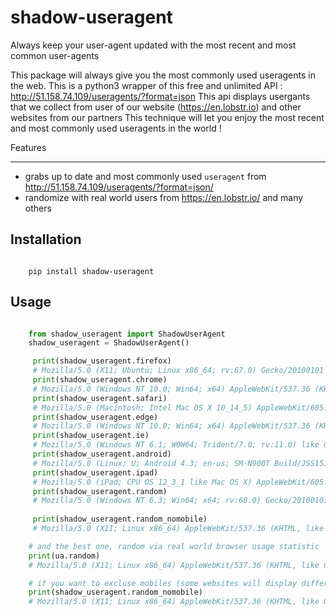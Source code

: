 shadow-useragent
==============

Always keep your user-agent updated with the most recent and most common user-agents

This package will always give you the most commonly used useragents in the web.
This is a python3 wrapper of this free and unlimited API : <http://51.158.74.109/useragents/?format=json>
This api displays usergants that we collect from user of our website (<https://en.lobstr.io>) and other websites from our partners
This technique will let you  enjoy the most recent and most commonly used useragents in the world ! 


Features
********

* grabs up to date and most commonly used ``useragent`` from <http://51.158.74.109/useragents/?format=json/>
* randomize with real world users from <https://en.lobstr.io/> and many others

Installation
------------

```shell

    pip install shadow-useragent
```

Usage
-----
```python

    from shadow_useragent import ShadowUserAgent
    shadow_useragent = ShadowUserAgent()

     print(shadow_useragent.firefox)
     # Mozilla/5.0 (X11; Ubuntu; Linux x86_64; rv:67.0) Gecko/20100101 Firefox/67.0
     print(shadow_useragent.chrome)
     # Mozilla/5.0 (Windows NT 10.0; Win64; x64) AppleWebKit/537.36 (KHTML, like Gecko) Chrome/74.0.3729.169 Safari/537.36
     print(shadow_useragent.safari)
     # Mozilla/5.0 (Macintosh; Intel Mac OS X 10_14_5) AppleWebKit/605.1.15 (KHTML, like Gecko) Version/12.1.1 Safari/605.1.15
     print(shadow_useragent.edge)
     # Mozilla/5.0 (Windows NT 10.0; Win64; x64) AppleWebKit/537.36 (KHTML, like Gecko) Chrome/64.0.3282.140 Safari/537.36 Edge/17.17134
     print(shadow_useragent.ie)
     # Mozilla/5.0 (Windows NT 6.1; WOW64; Trident/7.0; rv:11.0) like Gecko
     print(shadow_useragent.android)
     # Mozilla/5.0 (Linux; U; Android 4.3; en-us; SM-N900T Build/JSS15J) AppleWebKit/534.30 (KHTML, like Gecko) Version/4.0 Mobile Safari/534.30
     print(shadow_useragent.ipad)
     # Mozilla/5.0 (iPad; CPU OS 12_3_1 like Mac OS X) AppleWebKit/605.1.15 (KHTML, like Gecko) Version/12.1.1 Mobile/15E148 Safari/604.1
     print(shadow_useragent.random)
     # Mozilla/5.0 (Windows NT 6.3; Win64; x64; rv:68.0) Gecko/20100101 Firefox/68.0
     
     print(shadow_useragent.random_nomobile)
     # Mozilla/5.0 (X11; Linux x86_64) AppleWebKit/537.36 (KHTML, like Gecko) Chrome/75.0.3770.90 Safari/537.36

    # and the best one, random via real world browser usage statistic
    print(ua.random)
    # Mozilla/5.0 (X11; Linux x86_64) AppleWebKit/537.36 (KHTML, like Gecko) Chrome/75.0.3770.90 Safari/537.36

    # if you want to excluse mobiles (some websites will display different pages)
    print(shadow_useragent.random_nomobile)
    # Mozilla/5.0 (X11; Linux x86_64) AppleWebKit/537.36 (KHTML, like Gecko) Chrome/75.0.3770.90 Safari/537.36

```


